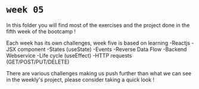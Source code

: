 # `week 05`

In this folder you will find most of the exercises and the project done in the fifth week of the bootcamp !

Each week has its own challenges, week five is based on learning 
    -Reactjs
    -JSX component
    -States (useState)
    -Events
    -Reverse Data Flow
    -Backend Webservice
    -Life cycle (useEffect)
    -HTTP requests (GET/POST/PUT/DELETE)

There are various challenges making us push further than what we can see in the weekly's project, please consider taking a quick look !